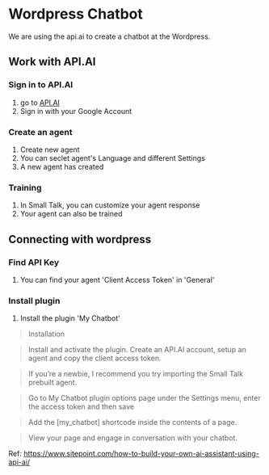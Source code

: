 # Wordpress Chatbot
We are using the api.ai to create a chatbot at the Wordpress.

## Work with API.AI
### Sign in to API.AI
1. go to [API.AI](https://api.ai/)
2. Sign in with your Google Account

### Create an agent
1. Create new agent
2. You can seclet agent's Language and different Settings
3. A new agent has created

### Training
1. In Small Talk, you can customize your agent response
2. Your agent can also be trained

## Connecting with wordpress
### Find API Key
1. You can find your agent 'Client Access Token' in 'General'

### Install plugin
1. Install the plugin 'My Chatbot'

> Installation

> Install and activate the plugin.
Create an API.AI account, setup an agent and copy the client access token.

> If you’re a newbie, I recommend you try importing the Small Talk prebuilt agent.

> Go to My Chatbot plugin options page under the Settings menu, enter the access token and then save

> Add the [my_chatbot] shortcode inside the contents of a page.

> View your page and engage in conversation with your chatbot.

Ref: https://www.sitepoint.com/how-to-build-your-own-ai-assistant-using-api-ai/
